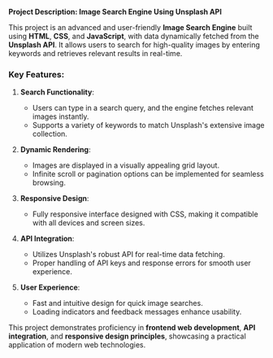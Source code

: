 **Project Description: Image Search Engine Using Unsplash API**  

This project is an advanced and user-friendly **Image Search Engine** built using **HTML**, **CSS**, and **JavaScript**, with data dynamically fetched from the **Unsplash API**. It allows users to search for high-quality images by entering keywords and retrieves relevant results in real-time.  

### Key Features:  
1. **Search Functionality**:  
   - Users can type in a search query, and the engine fetches relevant images instantly.  
   - Supports a variety of keywords to match Unsplash's extensive image collection.  

2. **Dynamic Rendering**:  
   - Images are displayed in a visually appealing grid layout.  
   - Infinite scroll or pagination options can be implemented for seamless browsing.  

3. **Responsive Design**:  
   - Fully responsive interface designed with CSS, making it compatible with all devices and screen sizes.  

4. **API Integration**:  
   - Utilizes Unsplash's robust API for real-time data fetching.  
   - Proper handling of API keys and response errors for smooth user experience.  

5. **User Experience**:  
   - Fast and intuitive design for quick image searches.  
   - Loading indicators and feedback messages enhance usability.  

This project demonstrates proficiency in **frontend web development**, **API integration**, and **responsive design principles**, showcasing a practical application of modern web technologies.
